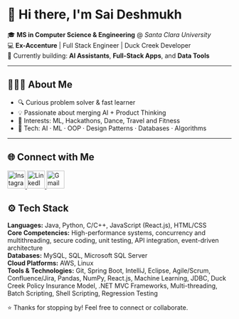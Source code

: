 # 👋 Hi there, I'm **Sai Deshmukh**  

🎓 **MS in Computer Science & Engineering** @ *Santa Clara University*  
💻 **Ex-Accenture** | Full Stack Engineer | Duck Creek Developer  
🚀 Currently building: **AI Assistants**, **Full-Stack Apps**, and **Data Tools**

---

## 👨🏻‍💻 About Me  

- 🔍 Curious problem solver & fast learner  
- 💡 Passionate about merging AI + Product Thinking  
- 🧠 Interests: ML, Hackathons, Dance, Travel and Fitness  
- 🧰 Tech: AI · ML · OOP · Design Patterns · Databases · Algorithms  

---

## 🌐 Connect with Me

<p align="left">
  <a href="https://www.instagram.com/saeedeshmukhh" target="_blank">
    <img src="https://img.icons8.com/fluency/48/instagram-new.png" width="40" alt="Instagram"/>
  </a>
  <a href="https://www.linkedin.com/in/saideshmukhh16/" target="_blank">
    <img src="https://img.icons8.com/color/48/linkedin.png" width="40" alt="LinkedIn"/>
  </a>
  <a href="mailto:saideshmukhh@gmail.com" target="_blank">
    <img src="https://img.icons8.com/color/48/gmail-new.png" width="40" alt="Gmail"/>
  </a>
</p>


## ⚙️ Tech Stack

**Languages:** Java, Python, C/C++, JavaScript (React.js), HTML/CSS  
**Core Competencies:** High-performance systems, concurrency and multithreading, secure coding, unit testing, API integration, event-driven architecture  
**Databases:** MySQL, SQL, Microsoft SQL Server  
**Cloud Platforms:** AWS, Linux  
**Tools & Technologies:** Git, Spring Boot, IntelliJ, Eclipse, Agile/Scrum, Confluence/Jira, Pandas, NumPy, React.js, Machine Learning, JDBC, Duck Creek Policy Insurance Model, .NET MVC Frameworks, Multi-threading, Batch Scripting, Shell Scripting, Regression Testing  


⭐️ Thanks for stopping by! Feel free to connect or collaborate.
